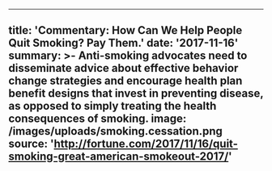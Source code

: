 ---
title: 'Commentary: How Can We Help People Quit Smoking? Pay Them.'
date: '2017-11-16'
summary: >-
  Anti-smoking advocates need to disseminate advice about effective behavior
  change strategies and encourage health plan benefit designs that invest in
  preventing disease, as opposed to simply treating the health consequences of
  smoking.
image: /images/uploads/smoking.cessation.png
source: 'http://fortune.com/2017/11/16/quit-smoking-great-american-smokeout-2017/'
----


